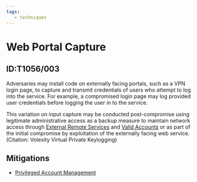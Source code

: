 ```yaml
---
tags:
   - techniques
---
```

# Web Portal Capture
## ID:T1056/003
Adversaries may install code on externally facing portals, such as a VPN login page, to capture and transmit credentials of users who attempt to log into the service. For example, a compromised login page may log provided user credentials before logging the user in to the service.

This variation on input capture may be conducted post-compromise using legitimate administrative access as a backup measure to maintain network access through [External Remote Services](/mitre/techniques/T1133) and [Valid Accounts](/mitre/techniques/T1078) or as part of the initial compromise by exploitation of the externally facing web service.(Citation: Volexity Virtual Private Keylogging)
## Mitigations
* [Privileged Account Management](mitigations/M1026)
